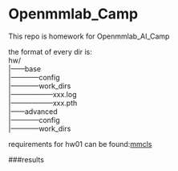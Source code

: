 # Openmmlab_Camp
This repo is homework for Openmmlab_AI_Camp    

the format of every dir is:   
      hw/    
      |——base    
      |————config    
      |————work_dirs    
      |——————xxx.log   
      |——————xxx.pth   
      |——advanced   
      |————config    
      |————work_dirs   
   
requirements for hw01 can be found:[mmcls](https://github.com/open-mmlab/OpenMMLabCamp/issues/6)   

###results

